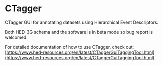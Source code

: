 # CTagger
CTagger GUI for annotating datasets using Hierarchical Event Descriptors. 

Both HED-3G schema and the software is in beta mode so bug report is welcomed. 

For detailed documentation of how to use CTagger, check out: [https://www.hed-resources.org/en/latest/CTaggerGuiTaggingTool.html](https://www.hed-resources.org/en/latest/CTaggerGuiTaggingTool.html)
